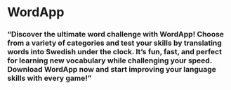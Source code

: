 # WordApp

###  **“Discover the ultimate word challenge with WordApp! Choose from a variety of categories and test your skills by translating words into Swedish under the clock. It’s fun, fast, and perfect for learning new vocabulary while challenging your speed. Download WordApp now and start improving your language skills with every game!”**
